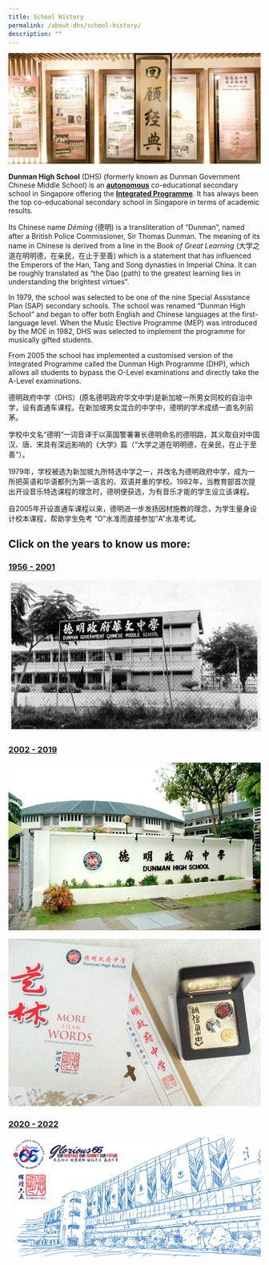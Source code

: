```yaml
---
title: School History
permalink: /about-dhs/school-history/
description: ""
---
```

![](/images/Homepage/masthead-about-history.jpg)

**Dunman High School** (DHS) (formerly known as Dunman Government Chinese Middle School) is an [**autonomous**](https://dunmanhigh.moe.edu.sg/about-dhs/autonomous-schools/ "Autonomous Schools") co-educational secondary school in Singapore offering the [**Integrated Programme**](https://dunmanhigh.moe.edu.sg/about-dhs/integrated-programmes/ "Integrated Programmes"). It has always been the top co-educational secondary school in Singapore in terms of academic results.

Its Chinese name _Démíng_ (德明) is a transliteration of “Dunman”, named after a British Police Commissioner, Sir Thomas Dunman. The meaning of its name in Chinese is derived from a line in the _Book of Great Learning_ (大学之道在明明德，在亲民，在止于至善) which is a statement that has influenced the Emperors of the Han, Tang and Song dynasties in Imperial China. It can be roughly translated as “the Dao (path) to the greatest learning lies in understanding the brightest virtues”.

In 1979, the school was selected to be one of the nine Special Assistance Plan (SAP) secondary schools. The school was renamed “Dunman High School” and began to offer both English and Chinese languages at the first-language level. When the Music Elective Programme (MEP) was introduced by the MOE in 1982, DHS was selected to implement the programme for musically gifted students.

From 2005 the school has implemented a customised version of the Integrated Programme called the Dunman High Programme (DHP), which allows all students to bypass the O-Level examinations and directly take the A-Level examinations.

德明政府中学（DHS）(原名德明政府华文中学)是新加坡一所男女同校的自治中学，设有直通车课程。在新加坡男女混合的中学中，德明的学术成绩一直名列前茅。

学校中文名“德明”一词音译于以英国警署署长德明命名的德明路，其义取自对中国汉、唐、宋具有深远影响的《大学》篇（“大学之道在明明德，在亲民，在止于至善”）。

1979年，学校被选为新加坡九所特选中学之一，并改名为德明政府中学，成为一所把英语和华语都列为第一语言的、双语并重的学校。1982年，当教育部首次提出开设音乐特选课程的理念时，德明便获选，为有音乐才能的学生设立该课程。

自2005年开设直通车课程以来，德明进一步发扬因材施教的理念，为学生量身设计校本课程，帮助学生免考 “O”水准而直接参加“A”水准考试。

## Click on the years to know us more:  

### **[1956 - 2001](https://dhs.edu.sg/sch-history-1956)**
![](/images/Homepage/1960-01-1.jpg)


### **[2002 - 2019](https://dhs.edu.sg/sch-history-2004)**
![](/images/Homepage/2000-07.jpg)


![](/images/Homepage/2016-01.jpg)

### **[2020 - 2022](https://dhs.edu.sg/sch-history-2021)**

![](/images/Homepage/DHS65home.png)